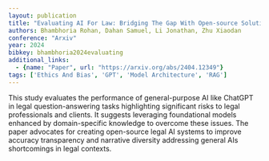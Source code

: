 ```yaml
---
layout: publication
title: "Evaluating AI For Law: Bridging The Gap With Open-source Solutions"
authors: Bhambhoria Rohan, Dahan Samuel, Li Jonathan, Zhu Xiaodan
conference: "Arxiv"
year: 2024
bibkey: bhambhoria2024evaluating
additional_links:
  - {name: "Paper", url: "https://arxiv.org/abs/2404.12349"}
tags: ['Ethics And Bias', 'GPT', 'Model Architecture', 'RAG']
---
```

This study evaluates the performance of general-purpose AI like ChatGPT in legal question-answering tasks highlighting significant risks to legal professionals and clients. It suggests leveraging foundational models enhanced by domain-specific knowledge to overcome these issues. The paper advocates for creating open-source legal AI systems to improve accuracy transparency and narrative diversity addressing general AIs shortcomings in legal contexts.
